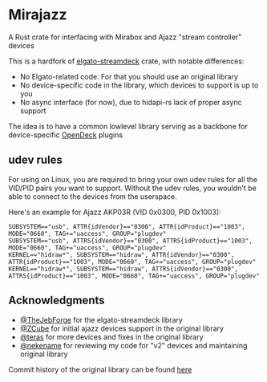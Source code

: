 # Mirajazz

A Rust crate for interfacing with Mirabox and Ajazz "stream controller" devices

This is a hardfork of [elgato-streamdeck](https://github.com/streamduck-org/elgato-streamdeck) crate, with notable differences:

- No Elgato-related code. For that you should use an original library
- No device-specific code in the library, which devices to support is up to you
- No async interface (for now), due to hidapi-rs lack of proper async support

The idea is to have a common lowlevel library serving as a backbone for device-specific [OpenDeck](https://github.com/nekename/OpenDeck) plugins

## udev rules

For using on Linux, you are required to bring your own udev rules for all the VID/PID pairs you want to support. Without the udev rules, you wouldn't be able to connect to the devices from the userspace.

Here's an example for Ajazz AKP03R (VID 0x0300, PID 0x1003):

```
SUBSYSTEM=="usb", ATTR{idVendor}=="0300", ATTR{idProduct}=="1003", MODE="0660", TAG+="uaccess", GROUP="plugdev"
SUBSYSTEM=="usb", ATTRS{idVendor}=="0300", ATTRS{idProduct}=="1003", MODE="0660", TAG+="uaccess", GROUP="plugdev"
KERNEL=="hidraw*", SUBSYSTEM=="hidraw", ATTR{idVendor}=="0300", ATTR{idProduct}=="1003", MODE="0660", TAG+="uaccess", GROUP="plugdev"
KERNEL=="hidraw*", SUBSYSTEM=="hidraw", ATTRS{idVendor}=="0300", ATTRS{idProduct}=="1003", MODE="0660", TAG+="uaccess", GROUP="plugdev"
```

## Acknowledgments

- [@TheJebForge](https://github.com/TheJebForge) for the elgato-streamdeck library
- [@ZCube](https://github.com/ZCube) for initial ajazz devices support in the original library
- [@teras](https://github.com/teras) for more devices and fixes in the original library
- [@nekename](https://github.com/nekename) for reviewing my code for "v2" devices and maintaining original library

Commit history of the original library can be found [here](https://github.com/streamduck-org/elgato-streamdeck/commits/main/)
